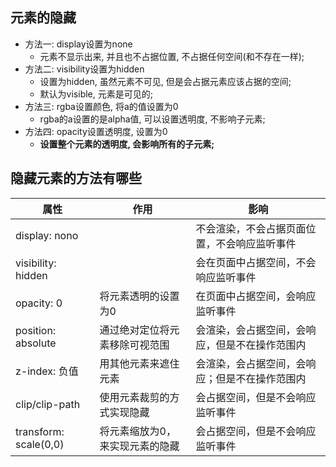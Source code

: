 ## 元素的隐藏

- 方法一: display设置为none
  - 元素不显示出来, 并且也不占据位置, 不占据任何空间(和不存在一样);
- 方法二: visibility设置为hidden
  - 设置为hidden, 虽然元素不可见, 但是会占据元素应该占据的空间;
  - 默认为visible, 元素是可见的;
- 方法三: rgba设置颜色, 将a的值设置为0
  - rgba的a设置的是alpha值, 可以设置透明度, 不影响子元素;
- 方法四: opacity设置透明度, 设置为0
  - **设置整个元素的透明度, 会影响所有的子元素;**

## 隐藏元素的方法有哪些

| 属性                  | 作用                            | 影响                                           |
| --------------------- | ------------------------------- | ---------------------------------------------- |
| display: nono         |                                 | 不会渲染，不会占据页面位置，不会响应监听事件   |
| visibility: hidden    |                                 | 会在页面中占据空间，不会响应监听事件           |
| opacity: 0            | 将元素透明的设置为0             | 在页面中占据空间，会响应监听事件               |
| position: absolute    | 通过绝对定位将元素移除可视范围  | 会渲染，会占据空间，会响应，但是不在操作范围内 |
| z-index: 负值         | 用其他元素来遮住元素            | 会渲染，会占据空间，会响应；但是不在操作范围内 |
| clip/clip-path        | 使用元素裁剪的方式实现隐藏      | 会占据空间，但是不会响应监听事件               |
| transform: scale(0,0) | 将元素缩放为0，来实现元素的隐藏 | 会占据空间，但是不会响应监听事件               |





















